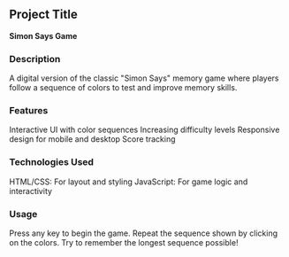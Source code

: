 ## Project Title
**Simon Says Game**

### Description
A digital version of the classic "Simon Says" memory game where players follow a sequence of colors to test and improve memory skills.

### Features
Interactive UI with color sequences 
Increasing difficulty levels
Responsive design for mobile and desktop
Score tracking

### Technologies Used
HTML/CSS: For layout and styling
JavaScript: For game logic and interactivity

### Usage
Press any key to begin the game.
Repeat the sequence shown by clicking on the colors.
Try to remember the longest sequence possible!
